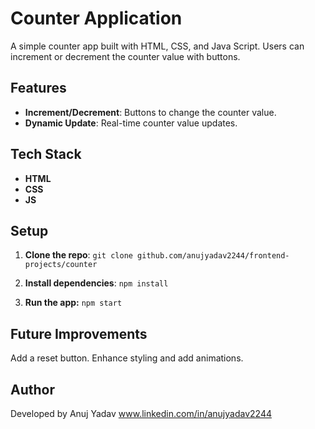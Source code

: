 # Counter Application

A simple counter app built with HTML, CSS, and Java Script. Users can increment or decrement the counter value with buttons.

## Features

- **Increment/Decrement**: Buttons to change the counter value.
- **Dynamic Update**: Real-time counter value updates.

## Tech Stack

- **HTML**
- **CSS**
- **JS**

## Setup

1. **Clone the repo**:
   `git clone github.com/anujyadav2244/frontend-projects/counter`

2. **Install dependencies**:
    `npm install`
    
3. **Run the app:**
    `npm start`

## Future Improvements
Add a reset button.
Enhance styling and add animations.



## Author
Developed by Anuj Yadav
www.linkedin.com/in/anujyadav2244

